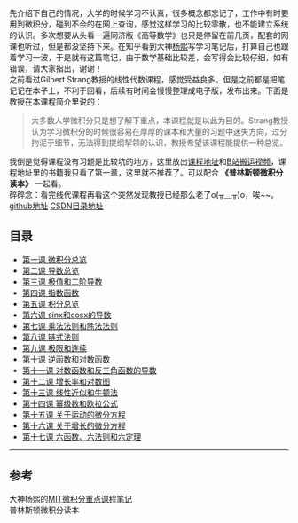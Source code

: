 先介绍下自己的情况，大学的时候学习不认真，很多概念都忘记了，工作中有时要用到微积分，碰到不会的在网上查询，感觉这样学习的比较零散，也不能建立系统的认识。多次想要从头看一遍同济版《高等数学》也只是停留在前几页，配套的网课也听过，但是都没坚持下来。在知乎看到大神[杨熙](https://www.zhihu.com/people/yang-xi-97-90/columns)写学习笔记后，打算自己也跟着学习一波，于是就有这篇笔记，由于数学基础比较差，会写得会比较仔细，如有错误，请大家指出，谢谢！  
之前看过Gilbert Strang教授的线性代数课程，感觉受益良多。但是之前都是把笔记记在本子上，不利于回看，后续有时间会慢慢整理成电子版，发布出来。下面是教授在本课程简介里说的：  
> 大多数人学微积分只是想了解下重点，本课程就是以此为目的。Strang教授认为学习微积分的时候很容易在厚厚的课本和大量的习题中迷失方向，过分拘泥于细节，无法得到提纲挈领的认识，教授希望该课程能提供一种总览。
  
我倒是觉得课程没有习题是比较坑的地方，这里放出[课程地址](https://ocw.mit.edu/courses/res-18-005-highlights-of-calculus-spring-2010/)和[B站搬运视频](https://www.bilibili.com/video/av3518650/?p=1)，课程地址里的书籍我只看了第一章，这里就不推荐了。可以配合 **《普林斯顿微积分读本》** 一起看。  
碎碎念：看完线代课程再看这个突然发现教授已经那么老了o(╥﹏╥)o，唉~~。  
[github地址](https://github.com/smzztx/MIT-Highlights-of-Calculus)
[CSDN目录地址]()
    
## 目录
- [第一课 微积分总览](第一课%20微积分总览/第一课%20微积分总览.md)
- [第二课 导数总览](第二课%20导数总览/第二课%20导数总览.md)
- [第三课 极值和二阶导数](第三课%20极值和二阶导数/第三课%20极值和二阶导数.md)
- [第四课 指数函数](第四课%20指数函数/第四课%20指数函数（exponential）.md)
- [第五课 积分总览](第五课%20积分总览/第五课%20积分总览.md)
- [第六课 sinx和cosx的导数](第六课%20sinx和cosx的导数/第六课%20sinx和cosx的导数.md)
- [第七课 乘法法则和除法法则](第七课%20乘法法则和除法法则/第七课%20乘法法则和除法法则.md)
- [第八课 链式法则](第八课%20链式法则/第八课%20链式法则.md)
- [第九课 极限和连续](第九课%20极限和连续/第九课%20极限和连续.md)
- [第十课 逆函数和对数函数](第十课%20逆函数和对数函数/第十课%20逆函数和对数函数.md)
- [第十一课 对数函数和反三角函数的导数](第十一课%20对数函数和反三角函数的导数/第十一课%20对数函数和反三角函数的导数.md)
- [第十二课 增长率和对数图](第十二课%20增长率和对数图/第十二课%20增长率和对数图.md)
- [第十三课 线性近似和牛顿法](第十三课%20线性近似和牛顿法/第十三课%20线性近似和牛顿法.md)
- [第十四课 幂级数和欧拉公式](第十四课%20幂级数和欧拉公式/第十四课%20幂级数和欧拉公式.md)
- [第十五课 关于运动的微分方程](第十五课%20关于运动的微分方程/第十五课%20关于运动的微分方程.md)
- [第十六课 关于增长的微分方程](第十六课%20关于增长的微分方程/第十六课%20关于增长的微分方程.md)
- [第十七课 六函数、六法则和六定理](第十七课%20六函数、六法则和六定理/第十七课%20六函数、六法则和六定理.md)
---
## 参考
大神杨熙的[MIT微积分重点课程笔记](https://www.zhihu.com/column/c_1165312843926171648)  
普林斯顿微积分读本  